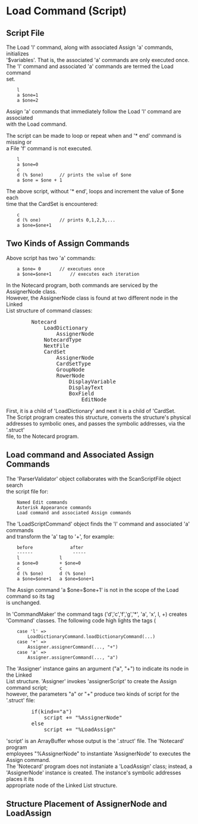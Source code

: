 <h1>Load Command (Script)</h1>

<h2>Script File</h2>

<p>The Load 'l' command, along with associated Assign 'a' commands, initializes <br />
'$variables'. That is, the associated 'a' commands are only executed once. <br />
The 'l' command and   associated 'a' commands are termed the  Load command <br />
set.  </p>

<pre><code>    l 
    a $one=1
    a $one=2
</code></pre>

<p>Assign 'a' commands that immediately follow the Load 'l' command are associated <br />
with the Load command.</p>

<p>The script can be made to loop or repeat when and '* end' command is missing or <br />
a File 'f' command is not executed. </p>

<pre><code>    l
    a $one=0
    c
    d (% $one)      // prints the value of $one
    a $one = $one + 1
</code></pre>

<p>The above script, without '* end',  loops  and increment the value of $one each <br />
time that the CardSet is encountered:   </p>

<pre><code>    c
    d (% one)       // prints 0,1,2,3,...
    a $one=$one+1
</code></pre>

<h2>Two Kinds of Assign Commands</h2>

<p>Above script has two 'a' commands:</p>

<pre><code>    a $one= 0       // executues once
    a $one=$one+1       // executes each iteration
</code></pre>

<p>In the Notecard program, both commands are serviced by the AssignerNode class. <br />
However, the AssignerNode class is found at two different node in the Linked <br />
List structure of command classes:</p>

<pre>
        Notecard
            LoadDictionary
                AssignerNode
            NotecardType
            NextFile
            CardSet
                AssignerNode
                CardSetType
                GroupNode
                RowerNode
                    DisplayVariable
                    DisplayText
                    BoxField
                        EditNode
</pre>

<p>First, it is a child of 'LoadDictionary' and next it is a child of 'CardSet. <br />
The Script program creates this structure, converts the structure's physical <br />
addresses to symbolic ones, and passes the symbolic addresses, via the '.struct' <br />
file, to the Notecard program.</p>

<h2>Load command and Associated Assign Commands</h2>

<p>The 'ParserValidator' object collaborates with the ScanScriptFile object search <br />
the script file for:</p>

<pre><code>    Named Edit commands
    Asterisk Appearance commands
    Load command and associated Assign commands
</code></pre>

<p>The 'LoadScriptCommand' object finds the 'l' command and associated 'a' commands <br />
and transform the 'a' tag to '+', for example:</p>

<pre><code>    before              after
    ------               -----
    l               l
    a $one=0        + $one=0
    c               c
    d (% $one)      d (% $one)
    a $one=$one+1   a $one=$one+1
</code></pre>

<p>The Assign command 'a $one=$one+1' is not in the scope of the Load command so its tag <br />
is unchanged.   </p>

<p>In 'CommandMaker' the command tags  ('d','c','f','g','*', 'a', 'x', l, +) creates <br />
'<classname>Command' classes.  The following code high lights the tags (</p>

<pre><code>    case 'l' =&gt;
        LoadDictionaryCommand.loadDictionaryCommand(...)
    case '+' =&gt;
        Assigner.assignerCommand(..., "+")
    case 'a' =&gt;
        Assigner.assignerCommand(..., "a")
</code></pre>

<p>The 'Assigner' instance gains an argument ("a", "+") to indicate its node in the Linked <br />
List structure.  'Assigner' invokes 'assignerScript' to create the Assign command script; <br />
however, the parameters "a" or "+" produce two kinds of script for the '.struct' file:  </p>

<pre>
        if(kind=="a") 
            script += "%AssignerNode"
        else
            script += "%LoadAssign"
</pre>

<p>'script' is an ArrayBuffer whose output is the '.struct' file. The 'Notecard' program <br />
employees "%AssignerNode" to instantiate 'AssignerNode' to executes the Assign command. <br />
The 'Notecard' program does not instaniate a 'LoadAssign' class; instead, a <br />
'AssignerNode' instance is created.  The instance's symbolic addresses places it its <br />
appropriate node of the Linked List structure.   </p>

<h2>Structure Placement of AssignerNode and LoadAssign</h2>

